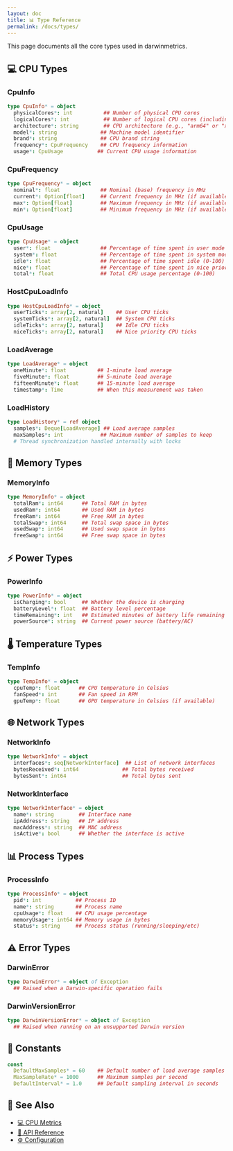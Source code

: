 ```yaml
---
layout: doc
title: 📊 Type Reference
permalink: /docs/types/
---
```


This page documents all the core types used in darwinmetrics.

## 💻 CPU Types

### CpuInfo

```nim
type CpuInfo* = object
  physicalCores*: int          ## Number of physical CPU cores
  logicalCores*: int           ## Number of logical CPU cores (including hyperthreading)
  architecture*: string        ## CPU architecture (e.g., "arm64" or "x86_64")
  model*: string              ## Machine model identifier
  brand*: string              ## CPU brand string
  frequency*: CpuFrequency    ## CPU frequency information
  usage*: CpuUsage           ## Current CPU usage information
```

### CpuFrequency

```nim
type CpuFrequency* = object
  nominal*: float             ## Nominal (base) frequency in MHz
  current*: Option[float]     ## Current frequency in MHz (if available)
  max*: Option[float]         ## Maximum frequency in MHz (if available)
  min*: Option[float]         ## Minimum frequency in MHz (if available)
```

### CpuUsage

```nim
type CpuUsage* = object
  user*: float                ## Percentage of time spent in user mode (0-100)
  system*: float              ## Percentage of time spent in system mode (0-100)
  idle*: float                ## Percentage of time spent idle (0-100)
  nice*: float                ## Percentage of time spent in nice priority (0-100)
  total*: float               ## Total CPU usage percentage (0-100)
```

### HostCpuLoadInfo

```nim
type HostCpuLoadInfo* = object
  userTicks*: array[2, natural]    ## User CPU ticks
  systemTicks*: array[2, natural]  ## System CPU ticks
  idleTicks*: array[2, natural]    ## Idle CPU ticks
  niceTicks*: array[2, natural]    ## Nice priority CPU ticks
```

### LoadAverage

```nim
type LoadAverage* = object
  oneMinute*: float          ## 1-minute load average
  fiveMinute*: float         ## 5-minute load average
  fifteenMinute*: float      ## 15-minute load average
  timestamp*: Time           ## When this measurement was taken
```

### LoadHistory

```nim
type LoadHistory* = ref object
  samples*: Deque[LoadAverage] ## Load average samples
  maxSamples*: int            ## Maximum number of samples to keep
  # Thread synchronization handled internally with locks
```

## 🧠 Memory Types

### MemoryInfo

```nim
type MemoryInfo* = object
  totalRam*: int64      ## Total RAM in bytes
  usedRam*: int64       ## Used RAM in bytes
  freeRam*: int64       ## Free RAM in bytes
  totalSwap*: int64     ## Total swap space in bytes
  usedSwap*: int64      ## Used swap space in bytes
  freeSwap*: int64      ## Free swap space in bytes
```

## ⚡ Power Types

### PowerInfo

```nim
type PowerInfo* = object
  isCharging*: bool     ## Whether the device is charging
  batteryLevel*: float  ## Battery level percentage
  timeRemaining*: int   ## Estimated minutes of battery life remaining
  powerSource*: string  ## Current power source (battery/AC)
```

## 🌡️ Temperature Types

### TempInfo

```nim
type TempInfo* = object
  cpuTemp*: float      ## CPU temperature in Celsius
  fanSpeed*: int       ## Fan speed in RPM
  gpuTemp*: float      ## GPU temperature in Celsius (if available)
```

## 🌐 Network Types

### NetworkInfo

```nim
type NetworkInfo* = object
  interfaces*: seq[NetworkInterface]  ## List of network interfaces
  bytesReceived*: int64              ## Total bytes received
  bytesSent*: int64                  ## Total bytes sent
```

### NetworkInterface

```nim
type NetworkInterface* = object
  name*: string        ## Interface name
  ipAddress*: string   ## IP address
  macAddress*: string  ## MAC address
  isActive*: bool      ## Whether the interface is active
```

## 📊 Process Types

### ProcessInfo

```nim
type ProcessInfo* = object
  pid*: int           ## Process ID
  name*: string       ## Process name
  cpuUsage*: float    ## CPU usage percentage
  memoryUsage*: int64 ## Memory usage in bytes
  status*: string     ## Process status (running/sleeping/etc)
```

## ⚠️ Error Types

### DarwinError

```nim
type DarwinError* = object of Exception
  ## Raised when a Darwin-specific operation fails
```

### DarwinVersionError

```nim
type DarwinVersionError* = object of Exception
  ## Raised when running on an unsupported Darwin version
```

## 🔧 Constants

```nim
const
  DefaultMaxSamples* = 60    ## Default number of load average samples to keep
  MaxSampleRate* = 1000      ## Maximum samples per second
  DefaultInterval* = 1.0     ## Default sampling interval in seconds
```

## 🔗 See Also

- [💻 CPU Metrics](./cpu.html)
- [🔌 API Reference](./api.html)
- [⚙️ Configuration](./configuration.html)
